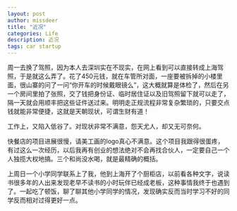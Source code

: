 ```yaml
---
layout: post
author: missdeer
title: "近况"
categories: Life
description: 近况
tags: car startup
---
```

周一去换了驾照，因为本人去深圳实在不现实，在网上看到可以直接转成上海驾照，于是就这么弄了。花了450元钱，就在车管所对面，一座要被拆掉的小楼里面，很山寨的问了一问“你开车的时候戴眼镜么”，这大概就算是体检了，然后在另一个房间里拍了张照，交了钱把身份证、临时居住证以及旧驾照留下就可以走了，隔一天就会用顺丰把这些证件送过来。明明走正规流程非常复杂繁琐的，只要交点钱就能非常便捷，这就是天朝现状，可谓生财有道！

工作上，又陷入低谷了。对现状非常不满意，怨天尤人，却又无可奈何。

快餐店的项目进展很慢，请美工画的logo真心不满意。这个项目我跟得很蛋疼，有过这么一次经历，以后我再有创业的想法绝对不会再找合伙人，一定要自己一个人独揽大权地搞。三个和尚没水喝，就是最精确的概括。

上周日一个小学同学联系上了我，他到上海开了个厨柜店，以前看各种文字，说读书很多年的人出来发现老早不读书的小时玩伴已经成老板，这种事情我终于也遇到了。一起吃了顿饭，聊了聊其他小学同学的情况，发现确实反而当时学习不好的同学反而相对过得更好一点。

